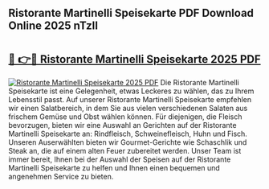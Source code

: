 ## Ristorante Martinelli Speisekarte PDF Download Online 2025 nTzIl

# <h2><a href="http://gc91mp.nevu.top/?p=Ristorante+Martinelli+Speisekarte">🔗 👉🔴 Ristorante Martinelli Speisekarte 2025 PDF</a></h2>

[![Ristorante Martinelli Speisekarte 2025 PDF](https://i.imgur.com/dBaPXMq.png)](http://gc91mp.nevu.top/?p=Ristorante+Martinelli+Speisekarte)
Die Ristorante Martinelli Speisekarte ist eine Gelegenheit, etwas Leckeres zu wählen, das zu Ihrem Lebensstil passt. Auf unserer Ristorante Martinelli Speisekarte empfehlen wir einen Salatbereich, in dem Sie aus vielen verschiedenen Salaten aus frischem Gemüse und Obst wählen können. Für diejenigen, die Fleisch bevorzugen, bieten wir eine Auswahl an Gerichten auf der Ristorante Martinelli Speisekarte an: Rindfleisch, Schweinefleisch, Huhn und Fisch. Unseren Auserwählten bieten wir Gourmet-Gerichte wie Schaschlik und Steak an, die auf einem alten Feuer zubereitet werden. Unser Team ist immer bereit, Ihnen bei der Auswahl der Speisen auf der Ristorante Martinelli Speisekarte zu helfen und Ihnen einen bequemen und angenehmen Service zu bieten.
